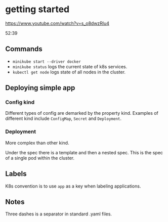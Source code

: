 # getting started
https://www.youtube.com/watch?v=s_o8dwzRlu4

52:39

## Commands
- `minikube start --driver docker`
- `minikube status` logs the current state of k8s services.
- `kubectl get node` logs state of all nodes in the cluster.

## Deploying simple app

### Config kind
Different types of config are demarked by the property kind. Examples of different kind include `ConfigMap`, `Secret` and `Deployment`.

### Deployment
More complex than other kind.

Under the spec there is a template and then a nested spec. This is the spec of a single pod within the cluster.

## Labels
K8s convention is to use `app` as a key when labeling applications.

## Notes
Three dashes is a separator in standard .yaml files.
